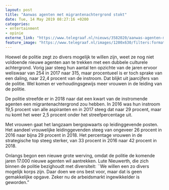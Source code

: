 ```yaml
---
layout: post
title: "Aanwas agenten met migrantenachtergrond stokt"
date: Tue, 14 May 2019 08:27:16 +0200
categories: 
- entertainment 
- opinie 
externe_link: "https://www.telegraaf.nl/nieuws/3582020/aanwas-agenten-met-migrantenachtergrond-stokt"
feature_image: "https://www.telegraaf.nl/images/1200x630/filters:format(jpeg):quality(80)/cdn-kiosk-api.telegraaf.nl/66a51e9a-7611-11e9-bc09-0255c322e81b.jpg"
---
```


<p class="intro">Hoewel de politie zegt zo divers mogelijk te willen zijn, weet ze nog niet voldoende nieuwe agenten aan te trekken met een dubbele culturele achtergrond. Vorig jaar steeg hun aantal ten opzichte van de jaren ervoor weliswaar van 254 in 2017 naar 315, maar procentueel is er toch sprake van een daling, naar 22,4 procent van de instroom. Dat blijkt uit jaarcijfers van de politie. Wel komen er verhoudingsgewijs meer vrouwen in de leiding van de politie.</p> <p>De politie streefde er in 2018 naar dat een kwart van de instromende agenten een migrantenachtergrond zou hebben. In 2016 was hun instroom 19,5 procent van alle aspiranten en in 2017 steeg dat naar 29 procent, maar nu komt het weer 2,5 procent onder het streefpercentage uit.</p><p>Met vrouwen gaat het langzaam bergopwaarts op leidinggevende posten. Het aandeel vrouwelijke leidinggevenden steeg van ongeveer 26 procent in 2016 naar bijna 29 procent in 2018. Het percentage vrouwen in de strategische top steeg sterker, van 33 procent in 2016 naar 42 procent in 2018.</p><p>Onlangs begon een nieuwe grote werving, omdat de politie de komende jaren 17.000 nieuwe agenten wil aantrekken. Lute Nieuwerth, die zich binnen de politie bezighoudt met diversiteit: ¨We willen een zo divers mogelijk korps zijn. Daar doen we ons best voor, maar dat is geen gemakkelijke opgave. Zeker nu de arbeidsmarkt ingewikkelder is geworden.”</p>
